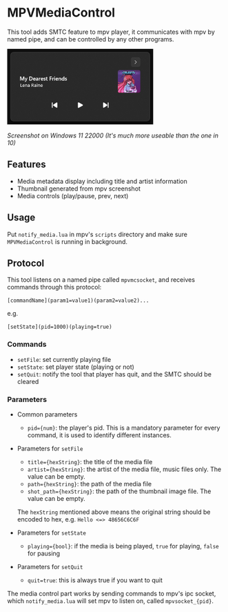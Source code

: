 # MPVMediaControl
This tool adds SMTC feature to mpv player, it communicates with mpv by named pipe, and can be controlled by any other programs.

<img src="https://github.com/datasone/MPVMediaControl/blob/master/img/screenshot.png?raw=true" height="175px" />

*Screenshot on Windows 11 22000 (It's much more useable than the one in 10)*

## Features
- Media metadata display including title and artist information
- Thumbnail generated from mpv screenshot
- Media controls (play/pause, prev, next)

## Usage
Put `notify_media.lua` in mpv's `scripts` directory and make sure `MPVMediaControl` is running in background.

## Protocol
This tool listens on a named pipe called `mpvmcsocket`, and receives commands through this protocol:
```
[commandName](param1=value1)(param2=value2)...
```

e.g. 

```
[setState](pid=1000)(playing=true)
```

### Commands
- `setFile`: set currently playing file
- `setState`: set player state (playing or not)
- `setQuit`: notify the tool that player has quit, and the SMTC should be cleared

### Parameters
- Common parameters
  - `pid={num}`: the player's pid. This is a mandatory parameter for every command, it is used to identify different instances.
- Parameters for `setFile`
  - `title={hexString}`: the title of the media file
  - `artist={hexString}`: the artist of the media file, music files only. The value can be empty.
  - `path={hexString}`: the path of the media file
  - `shot_path={hexString}`: the path of the thumbnail image file. The value can be empty.
  
  The `hexString` mentioned above means the original string should be encoded to hex, e.g. `Hello <=> 48656C6C6F`
- Parameters for `setState`
  - `playing={bool}`: if the media is being played, `true` for playing, `false` for pausing
- Parameters for `setQuit`
  - `quit=true`: this is always true if you want to quit

The media control part works by sending commands to mpv's ipc socket, which `notify_media.lua` will set mpv to listen on, called `mpvsocket_{pid}`.
